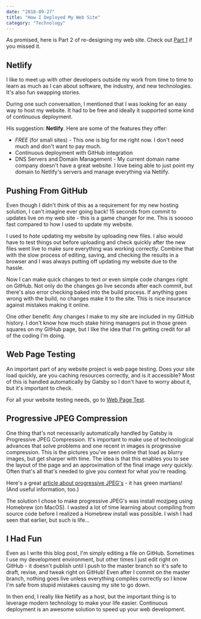 ```yaml
---
date: "2018-09-27"
title: "How I Deployed My Web Site"
category: "Technology"
---
```


As promised, here is Part 2 of re-designing my web site. Check out [Part 1](/blog/how-i-overhauled-my-website-in-a-day) if you missed it.

## Netlify
I like to meet up with other developers outside my work from time to time to learn as much as I can about software, the industry, and new technologies. It's also fun swapping stories.

During one such conversation, I mentioned that I was looking for an easy way to host my website. It had to be free and ideally it supported some kind of continuous deployment.

His suggestion: **Netlify**. Here are some of the features they offer:
* *FREE* (for small sites) - This one is big for me right now. I don't need much and don't want to pay much.
* Continuous deployment with GitHub integration
* DNS Servers and Domain Management - My current domain name company doesn't have a great website. I love being able to just point my domain to Netlify's servers and manage everything via Netlify.

## Pushing From GitHub
Even though I didn't think of this as a requirement for my new hosting solution, I can't imagine ever going back! 
15 seconds from commit to updates live on my web site - this is a game changer for me. 
This is sooooo fast compared to how I used to update my website. 

I used to *hate* updating my website by uploading new files.
I also would have to test things out before uploading and check quickly after the new files went live to make sure everything was working correctly.
Combine that with the slow process of editing, saving, and checking the results in a browser and I was always putting off updating my website due to the hassle.

Now I can make quick changes to text or even simple code changes right on GitHub. 
Not only do the changes go live seconds after each commit, but there's also error checking baked into the build process. 
If anything goes wrong with the build, no changes make it to the site. This is nice insurance against mistakes making it online.

One other benefit: Any changes I make to my site are included in my GitHub history. 
I don't know how much stake hiring managers put in those green squares on my GitHub page, but I like the idea that I'm getting credit for all of the coding I'm doing.

## Web Page Testing
An important part of any website project is web page testing. Does your site load quickly, are you caching resources correctly, and is it accessible? Most of this is handled automatically by Gatsby so I don't have to worry about it, but it's important to check.

For all your website testing needs, go to [Web Page Test](https://www.webpagetest.org/).

## Progressive JPEG Compression
One thing that's not necessarily automatically handled by Gatsby is Progressive JPEG Compression. 
It's important to make use of technological advances that solve problems and one recent in images is progressive compression. 
This is the pictures you've seen online that load as blurry images, but get sharper with time. 
The idea is that this enables you to see the layout of the page and an approximation of the final image *very* quickly. 
Often that's all that's needed to give you context for what you're reading.

Here's a great [article about progressive JPEG's](https://cloudinary.com/blog/progressive_jpegs_and_green_martians) - it has green martians! (And useful information, too.)

The solution I chose to make progressive JPEG's was install mozjpeg using Homebrew (on MacOS).
I wasted a lot of time learning about compiling from source code before I realized a Homebrew install was possible. 
I wish I had seen that earlier, but such is life...

## I Had Fun
Even as I write this blog post, I'm simply editing a file on GitHub. 
Sometimes I use my development environment, but other times I just edit right on GitHub - it doesn't publish until I push to the master branch so it's safe to draft, revise, and tweak right on GitHub!
Even after I commit on the master branch, nothing goes live unless everything compiles correctly so I know I'm safe from stupid mistakes causing my site to go down.

In then end, I really like Netlify as a host, but the important thing is to leverage modern technology to make your life easier. 
Continuous deployment is an awesome solution to speed up your web development.
